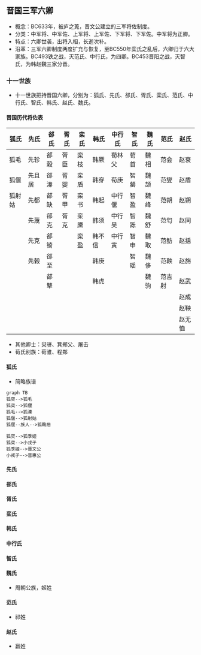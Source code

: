 ## 晋国三军六卿
- 概念：BC633年，被庐之蒐，晋文公建立的三军将佐制度。
- 分类：中军将、中军佐、上军将、上军佐、下军将、下军佐。中军将为正卿。
- 特点：六卿世袭，出将入相，长逝次补。
- 沿革：三军六卿制度两度扩充与恢复，至BC550年栾氏之乱后，六卿归于六大家族。BC493铁之战，灭范氏、中行氏，为四卿。BC453晋阳之战，灭智氏，为韩赵魏三家分晋。

### 十一世族
- 十一世族把持晋国六卿，分别为：狐氏、先氏、郤氏、胥氏、栾氏、范氏、中行氏、智氏、韩氏、赵氏、魏氏。

#### 晋国历代将佐表

狐氏|先氏|郤氏|胥氏|栾氏|韩氏|中行氏|智氏|魏氏|范氏|赵氏
--|--|--|--|--|--|--|--|--|--|--
狐毛|先轸|郤榖|胥臣|栾枝|韩厥|荀林父|荀首|魏相|范会|赵衰
狐偃|先且居|郤溱|胥婴|栾盾|韩穿|荀庚|智罃|魏颉|范燮|赵盾
狐射姑|先都|郤缺|胥甲|栾书|韩起|中行偃|智盈|魏绛|范朔|赵朔
||先蔑|郤克|胥克|栾黡|韩须|中行吴|智跞|魏舒|范匄|赵同
||先克|郤锜||栾盈|韩不信|中行寅|智申|魏取|范鲂|赵括
||先榖|郤至|||韩庚||智瑶|魏侈|范鞅|赵旃
|||郤犨|||韩虎|||魏驹|范吉射|赵武
|||||||||||赵成
|||||||||||赵鞅
|||||||||||赵无恤

- 其他卿士：臾骈、箕郑父、屠击
- 荀氏别族：荀骓、程郑

#### 狐氏
- 简略族谱

```mermaid
graph TB
狐突-->狐毛
狐突-->狐偃
狐毛-->狐溱
狐偃-->狐射姑
狐偃--族人-->狐鞫居

狐突-->狐季姬
狐突-->小戎子
狐季姬-->晋文公
小戎子-->晋惠公
```

#### 先氏

#### 郤氏

#### 胥氏

#### 栾氏

#### 韩氏

#### 中行氏

#### 智氏

#### 魏氏
- 周朝公族，姬姓

#### 范氏
- 祁姓

#### 赵氏
- 嬴姓
